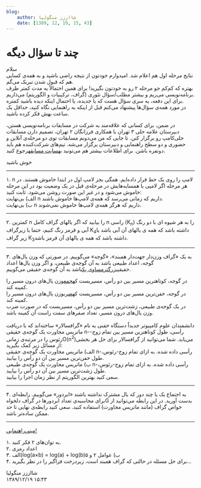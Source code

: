 ```yaml
---
blog:
    author: شااززز منگولیا
    date: [1389, 12, 19, 15, 43]
---
```

# چند تا سؤال دیگه

<div class="cnt">
سلام<br/>نتایج مرحله اول هم اعلام شد. امیدوارم خودتون از نتیجه راضی باشید و به همه‌ی کسایی هم که قبول شدن تبریک می‌گم.<br/>بهتره که کم‌کم جو مرحله ۲ رو به خودتون بگیرید! برای همین احتمالاً یه مدت کمتر طرف برنامه‌نویسی می‌ریم و بیشتر مطلب/سؤال تئوری (گراف، ترکیبیات و الگوریتم) می‌ذاریم.<br/>برای این دفعه، یه سری سؤال هست که یا جدیده، یا احتمال اینکه دیده باشید کمتره.<br/>در مورد همه‌ی سؤال‌ها پیشنهاد می‌کنم قبل از اینکه به راهنمایی نگاه کنید، حداقل یک ساعت بهش فکر کرده باشید.<br/><p>در ضمن، برای کسانی که علاقه‌مند به شرکت در مسابقات برنامه‌نویسی هستن، دبیرستان علامه حلی ۳ تهران با همکاری فرزانگان ۲ تهران، تصمیم دارن مسابقات حلی‌کامپ رو برگزار کنن. تا جایی که من می‌دونم مسابقات توی دو مرحله‌ی آنلاین و حضوری  و دو سطح راهنمایی و دبیرستان برگزار می‌شه. تیم‌های شرکت‌کننده هم باید دونفره باشن. برای اطلاعات بیشتر هم می‌تونید به<a href="http://www.helli3comp.ir/">سایت مسابقه</a>رجوع کنید.</p>
<p>خوش باشید</p>
<hr size="2" width="100%"/>۱. n لامپ را روی یک خط قرار داده‌ایم. همگی بجز لامپ اول در ابتدا خاموش هستند. در هر مرحله اگر لامپی با همسایه‌هایش در مرحله‌ی قبل در یک وضعیت بود در این مرحله خاموش می‌شود و در غیر این صورت روشن می‌شود. ثابت کنید:<br/>الف) بی‌نهایت n داریم که زمانی می‌رسد که همه‌ی لامپ‌ها خاموش باشند.<br/>ب)  بی‌نهایت n داریم که هرگز همه‌ی لامپ‌ها خاموش نمی‌شوند.<hr size="2" width="100%"/>
<p>۲. کمترین n را بیابید که اگر یالهای گراف کامل n راسی (K<sub>n</sub>) را به هر شیوه ای با دو رنگ آبی و قرمز رنگ کنیم، حتما یا زیرگراف K<sub>4</sub>داشته باشد که همه ی یالهای آن آبی باشد یا زیر گراف K<sub>3</sub>داشته باشد که همه ی یالهای آن قرمز باشد.</p>
<hr size="2" width="100%"/>۳. به یک «گراف وزن‌دار جهت‌دار همبند»، «گوجه» می‌گوییم. در صورتی که وزن یال‌های گوجه، اعداد طبیعی باشد به آن گوجه‌ی طبیعی، و اگر وزن یال‌ها اعداد حقیقی<u>بزرگترمساوی یک</u>باشد به آن گوجه‌ی حقیقی می‌گوییم.<br/><p>در گوجه، کوتاهترین مسیر بین دو رأس، مسیریست که<u>جمع</u>وزن یال‌های درون مسیر را کمینه کند.<br/>در گوجه، خفن‌ترین مسیر بین دو رأس، مسیریست که<u>ضرب</u>وزن یال‌های درون مسیر را کمینه کند.<br/>در یک گوجه‌ی طبیعی، زشت‌ترین مسیر بین دو رأس، مسیریست که در صورت ضرب وزن یال‌های درون مسیر، تعداد صفرهای سمت راست آن کمینه باشد.<br/><br/>دانشمندان علوم کامپیوتر جدیداً دستگاه خفنی به نام «گرافسالار» ساخته‌اند که با دریافت ماتریس مجاورت یک گوجه‌ی حقیقی n-رأسی، طول کوتاهترین مسیر بین تمام زوج-رئوس را در مرتبه‌ی زمانیO(n<sup>2</sup>)می‌یابد. شما می‌توانید از گرافسالار برای حل هر بخشی از مسائل زیر کمک بگیرید:<br/>الف) ماتریس مجاورت یک گوجه‌ی حقیقی n-رأسی داده شده. به ازای تمام زوج-رئوس، طول خفن‌ترین مسیر بین آن دو رأس را بیابید.<br/>ب)  ماتریس مجاورت یک گوجه‌ی طبیعی n-رأسی داده شده. به ازای تمام زوج-رئوس، طول زشت‌ترین مسیر بین آن دو رأس را بیابید.<br/>سعی کنید بهترین الگوریتم از نظر زمان اجرا را بیابید.</p>
<p></p>
<hr size="2" width="100%"/>
<p>۴. به اجتماع یک یا چند دور که یال مشترک نداشته باشند «ابردور» می‌گوییم. رابطه‌ای برای محاسبه‌ی تعداد ابردورها در گراف دلخواهG بدست آورید. در این رابطه می‌توانید از خواص گراف (مانند ماتریس مجاورت) استفاده کنید. سعی کنید رابطه‌ی نهایی تا حد ممکن ساده‌تر باشد.</p>
<hr size="2" width="100%"/>
<p></p>
<p><a class="toggle" href="" id="t_hint111_0">مینی‌راهنمایی!</a></p>
<p class="hide" id="hint111_0">۱. به توان‌های ۲ فکر کنید.<br/>۲. اعداد رمزی<br/>۳. الف)log(a×b) = log(a) + log(b)ب) عوامل ۲ و ۵<br/>۴. برای حل مسئله در حالتی که گراف همبند است، زیردرخت فراگیر را در نظر بگیرید...</p>
</div>

<div class="blog-info">
    <div class="blog-author">شااززز منگولیا</div>
    <div class="blog-date">۱۳۸۹/۱۲/۱۹ ۱۵:۴۳</div>
</div>

